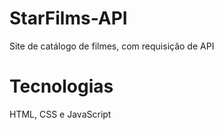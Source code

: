 # StarFilms-API
Site de catálogo de filmes, com requisição de API

# Tecnologias
HTML, CSS e JavaScript
